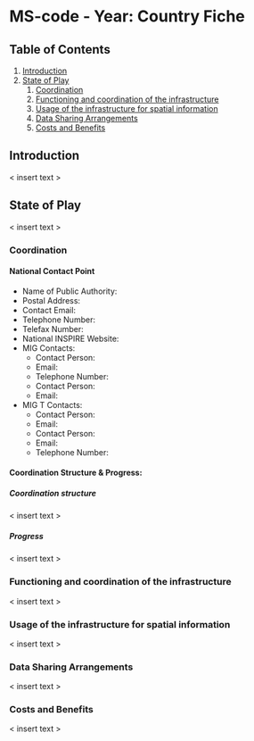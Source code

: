 # MS-code - Year: Country Fiche

## Table of Contents
1. [Introduction](#introduction)
1. [State of Play](#state_of_play)
   1. [Coordination](#Coordination)
   2. [Functioning and coordination of the infrastructure](#functioning)
   3. [Usage of the infrastructure for spatial information](#usage)
   4. [Data Sharing Arrangements](#data)
   5. [Costs and Benefits](#costs)


## Introduction

< insert text >

## State of Play

< insert text >

### Coordination

#### National Contact Point

- Name of Public Authority:
- Postal Address:
- Contact Email:
- Telephone Number:
- Telefax Number:
- National INSPIRE Website:
- MIG Contacts: 
  - Contact Person:
  - Email:
  - Telephone Number:
  - Contact Person:
  - Email:
- MIG T Contacts: 
  - Contact Person:
  - Email:
  - Contact Person:
  - Email:
  - Telephone Number:

#### Coordination Structure & Progress: 

##### Coordination structure

< insert text >

##### Progress

< insert text >

### Functioning and coordination of the infrastructure <a name="functioning"></a>

< insert text >

### Usage of the infrastructure for spatial information <a name="usage"></a>

< insert text >

### Data Sharing Arrangements <a name="data"></a>

< insert text >

### Costs and Benefits <a name="costs"></a>

< insert text >

